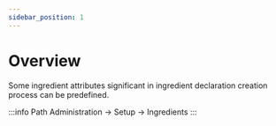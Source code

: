 ```yaml
---
sidebar_position: 1
---
```


# Overview

Some ingredient attributes significant in ingredient declaration creation process can be predefined.

:::info Path
    Administration → Setup → Ingredients
:::

